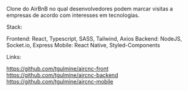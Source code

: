 Clone do AirBnB no qual desenvolvedores podem marcar visitas a empresas de acordo com interesses em tecnologias.

Stack:

Frontend: React, Typescript, SASS, Tailwind, Axios
Backend: NodeJS, Socket.io, Express
Mobile: React Native, Styled-Components

Links:

https://github.com/tgulmine/aircnc-front
https://github.com/tgulmine/aircnc-backend
https://github.com/tgulmine/aircnc-mobile
